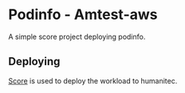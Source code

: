 # Podinfo - Amtest-aws

A simple score project deploying podinfo.

## Deploying

[Score](https://score.dev/) is used to deploy the workload to humanitec.

